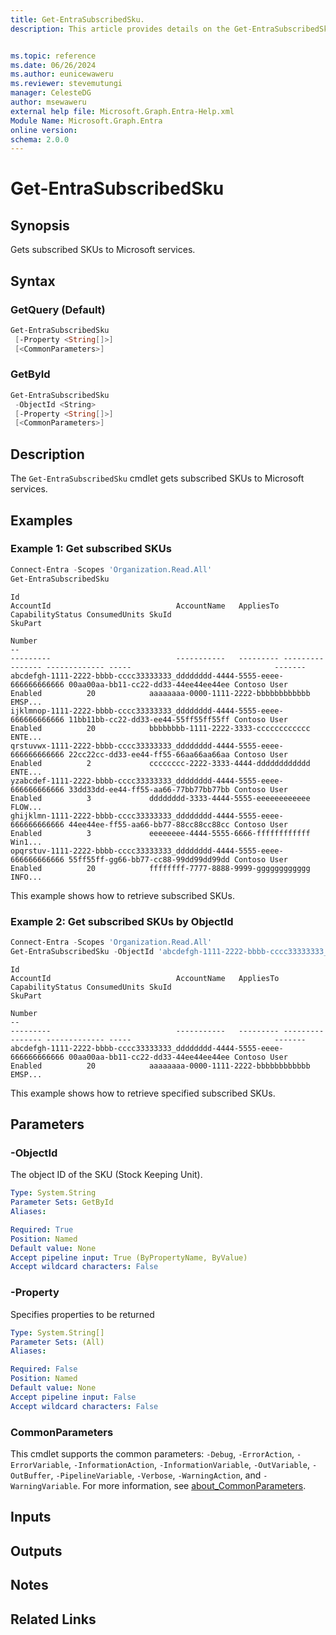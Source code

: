 ```yaml
---
title: Get-EntraSubscribedSku.
description: This article provides details on the Get-EntraSubscribedSku command.


ms.topic: reference
ms.date: 06/26/2024
ms.author: eunicewaweru
ms.reviewer: stevemutungi
manager: CelesteDG
author: msewaweru
external help file: Microsoft.Graph.Entra-Help.xml
Module Name: Microsoft.Graph.Entra
online version:
schema: 2.0.0
---
```


# Get-EntraSubscribedSku

## Synopsis

Gets subscribed SKUs to Microsoft services.

## Syntax

### GetQuery (Default)

```powershell
Get-EntraSubscribedSku
 [-Property <String[]>]
 [<CommonParameters>]
```

### GetById

```powershell
Get-EntraSubscribedSku
 -ObjectId <String>
 [-Property <String[]>]
 [<CommonParameters>]
```

## Description

The `Get-EntraSubscribedSku` cmdlet gets subscribed SKUs to Microsoft services.

## Examples

### Example 1: Get subscribed SKUs

```powershell
Connect-Entra -Scopes 'Organization.Read.All'
Get-EntraSubscribedSku
```

```Output
Id                                                                        AccountId                            AccountName   AppliesTo CapabilityStatus ConsumedUnits SkuId                                SkuPart
                                                                                                                                                                                                           Number
--                                                                        ---------                            -----------   --------- ---------------- ------------- -----                                -------
abcdefgh-1111-2222-bbbb-cccc33333333_dddddddd-4444-5555-eeee-666666666666 00aa00aa-bb11-cc22-dd33-44ee44ee44ee Contoso User      Enabled          20            aaaaaaaa-0000-1111-2222-bbbbbbbbbbbb EMSP...
ijklmnop-1111-2222-bbbb-cccc33333333_dddddddd-4444-5555-eeee-666666666666 11bb11bb-cc22-dd33-ee44-55ff55ff55ff Contoso User      Enabled          20            bbbbbbbb-1111-2222-3333-cccccccccccc ENTE...
qrstuvwx-1111-2222-bbbb-cccc33333333_dddddddd-4444-5555-eeee-666666666666 22cc22cc-dd33-ee44-ff55-66aa66aa66aa Contoso User      Enabled          2             cccccccc-2222-3333-4444-dddddddddddd ENTE...
yzabcdef-1111-2222-bbbb-cccc33333333_dddddddd-4444-5555-eeee-666666666666 33dd33dd-ee44-ff55-aa66-77bb77bb77bb Contoso User      Enabled          3             dddddddd-3333-4444-5555-eeeeeeeeeeee FLOW...
ghijklmn-1111-2222-bbbb-cccc33333333_dddddddd-4444-5555-eeee-666666666666 44ee44ee-ff55-aa66-bb77-88cc88cc88cc Contoso User      Enabled          3             eeeeeeee-4444-5555-6666-ffffffffffff Win1...
opqrstuv-1111-2222-bbbb-cccc33333333_dddddddd-4444-5555-eeee-666666666666 55ff55ff-gg66-bb77-cc88-99dd99dd99dd Contoso User      Enabled          20            ffffffff-7777-8888-9999-gggggggggggg INFO...
```

This example shows how to retrieve subscribed SKUs.

### Example 2: Get subscribed SKUs by ObjectId

```powershell
Connect-Entra -Scopes 'Organization.Read.All'
Get-EntraSubscribedSku -ObjectId 'abcdefgh-1111-2222-bbbb-cccc33333333_dddddddd-4444-5555-eeee-666666666666'
```

```Output
Id                                                                        AccountId                            AccountName   AppliesTo CapabilityStatus ConsumedUnits SkuId                                SkuPart
                                                                                                                                                                                                           Number
--                                                                        ---------                            -----------   --------- ---------------- ------------- -----                                -------
abcdefgh-1111-2222-bbbb-cccc33333333_dddddddd-4444-5555-eeee-666666666666 00aa00aa-bb11-cc22-dd33-44ee44ee44ee Contoso User      Enabled          20            aaaaaaaa-0000-1111-2222-bbbbbbbbbbbb EMSP...
```

This example shows how to retrieve specified subscribed SKUs.

## Parameters

### -ObjectId

The object ID of the SKU (Stock Keeping Unit).

```yaml
Type: System.String
Parameter Sets: GetById
Aliases:

Required: True
Position: Named
Default value: None
Accept pipeline input: True (ByPropertyName, ByValue)
Accept wildcard characters: False
```

### -Property

Specifies properties to be returned

```yaml
Type: System.String[]
Parameter Sets: (All)
Aliases:

Required: False
Position: Named
Default value: None
Accept pipeline input: False
Accept wildcard characters: False
```

### CommonParameters

This cmdlet supports the common parameters: `-Debug`, `-ErrorAction`, `-ErrorVariable`, `-InformationAction`, `-InformationVariable`, `-OutVariable`, `-OutBuffer`, `-PipelineVariable`, `-Verbose`, `-WarningAction`, and `-WarningVariable`. For more information, see [about_CommonParameters](https://go.microsoft.com/fwlink/?LinkID=113216).

## Inputs

## Outputs

## Notes

## Related Links

